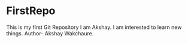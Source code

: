 # FirstRepo
This is my first Git Repository
I am Akshay. I am interested to learn new things. 
Author- Akshay Wakchaure.
